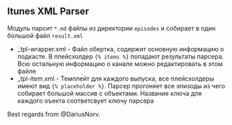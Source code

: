 ## Itunes XML Parser

Модуль парсит `*.md` файлы из директории `episodes` и собирает в один большой файл `result.xml`

- _tpl-wrapper.xml  - Файл обертка, содержит основную информацию о подкасте.
В плейсхолдер `{% items %}` попадают результаты парсера. Всю остальную информацию о канале можно редактировать в этом файле
- _tpl-item.xml     - Темплейт для каждого выпуска, все плейсхолдеры имеют вид `{% placeholder %}`. Парсер прогоняет все эпизоды из чего собирает большой массив с объектами. Название ключа для каждого оъекта соответсвует ключу парсера

Best regards from @DariusNorv.

